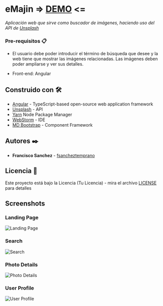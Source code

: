 # eMajin => [DEMO](https://fsancheztemprano.github.io/emajin) <=

_Aplicación web que sirve como buscador de imágenes, haciendo uso del API de [Unsplash](https://unsplash.com/)_

### Pre-requisitos 📋

- El usuario debe poder introducir el término de búsqueda que desee y la web tiene que mostrar las imágenes relacionadas. Las imágenes deben poder ampliarse y ver sus detalles.

- Front-end: Angular

## Construido con 🛠️

* [Angular](https://angular.io/) - TypeScript-based open-source web application framework 
* [Unsplash](https://unsplash.com/) - API
* [Yarn](https://yarnpkg.com/) Node Package Manager
* [WebStorm](https://www.jetbrains.com/webstorm/) - IDE
* [MD Bootstrap](https://mdbootstrap.com/docs/angular/) - Component Framework

## Autores ✒️

* **Francisco Sanchez** - [fsancheztemprano](https://github.com/fsancheztemprano)

## Licencia 📄

Este proyecto está bajo la Licencia (Tu Licencia) - mira el archivo [LICENSE](LICENSE) para detalles

## Screenshots


### Landing Page

![Landing Page](https://user-images.githubusercontent.com/43641397/87604250-9ad41200-c6f8-11ea-9075-8b59b845ee3e.png)

### Search

![Search](https://user-images.githubusercontent.com/43641397/87604360-a58ea700-c6f8-11ea-8c13-7543889cd7e0.png)

### Photo Details

![Photo Details](https://user-images.githubusercontent.com/43641397/87606141-8abd3200-c6fa-11ea-8856-c9874f176034.png)

### User Profile

![User Profile](https://user-images.githubusercontent.com/43641397/87597693-842abc80-c6f2-11ea-8de3-01bd9b092ee9.png)
